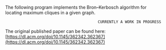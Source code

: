 The following program implements the Bron–Kerbosch algorithm for locating maximum cliques in a given graph.


                                             CURRENTLY A WORK IN PROGRESS


The original published paper can be found here: [https://dl.acm.org/doi/10.1145/362342.362367](https://dl.acm.org/doi/10.1145/362342.362367)
